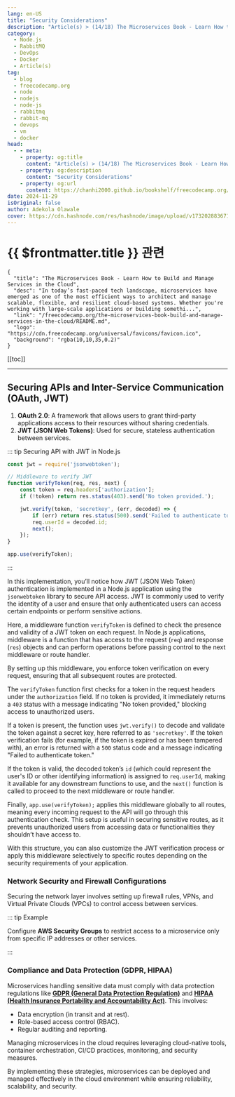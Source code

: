 ```yaml
---
lang: en-US
title: "Security Considerations"
description: "Article(s) > (14/18) The Microservices Book - Learn How to Build and Manage Services in the Cloud" 
category:
  - Node.js
  - RabbitMQ
  - DevOps
  - Docker
  - Article(s)
tag:
  - blog
  - freecodecamp.org
  - node
  - nodejs
  - node-js
  - rabbitmq
  - rabbit-mq
  - devops
  - vm
  - docker
head:
  - - meta:
    - property: og:title
      content: "Article(s) > (14/18) The Microservices Book - Learn How to Build and Manage Services in the Cloud"
    - property: og:description
      content: "Security Considerations"
    - property: og:url
      content: https://chanhi2000.github.io/bookshelf/freecodecamp.org/the-microservices-book-build-and-manage-services-in-the-cloud/security-considerations.html
date: 2024-11-29
isOriginal: false
author: Adekola Olawale
cover: https://cdn.hashnode.com/res/hashnode/image/upload/v1732028836710/aedce669-1e41-4bb1-8619-6994ed741b5c.png
---
```


# {{ $frontmatter.title }} 관련

```component VPCard
{
  "title": "The Microservices Book - Learn How to Build and Manage Services in the Cloud",
  "desc": "In today’s fast-paced tech landscape, microservices have emerged as one of the most efficient ways to architect and manage scalable, flexible, and resilient cloud-based systems. Whether you're working with large-scale applications or building somethi...",
  "link": "/freecodecamp.org/the-microservices-book-build-and-manage-services-in-the-cloud/README.md",
  "logo": "https://cdn.freecodecamp.org/universal/favicons/favicon.ico",
  "background": "rgba(10,10,35,0.2)"
}
```

[[toc]]

---

<SiteInfo
  name="The Microservices Book - Learn How to Build and Manage Services in the Cloud"
  desc="In today’s fast-paced tech landscape, microservices have emerged as one of the most efficient ways to architect and manage scalable, flexible, and resilient cloud-based systems. Whether you're working with large-scale applications or building somethi..."
  url="https://freecodecamp.org/news/the-microservices-book-build-and-manage-services-in-the-cloud#heading-security-considerations"
  logo="https://cdn.freecodecamp.org/universal/favicons/favicon.ico"
  preview="https://cdn.hashnode.com/res/hashnode/image/upload/v1732028836710/aedce669-1e41-4bb1-8619-6994ed741b5c.png"/>

## Securing APIs and Inter-Service Communication (OAuth, JWT)

1. **OAuth 2.0**: A framework that allows users to grant third-party applications access to their resources without sharing credentials.
2. **JWT (JSON Web Tokens)**: Used for secure, stateless authentication between services.

::: tip Securing API with JWT in Node.js

```js
const jwt = require('jsonwebtoken');

// Middleware to verify JWT
function verifyToken(req, res, next) {
    const token = req.headers['authorization'];
    if (!token) return res.status(403).send('No token provided.');

    jwt.verify(token, 'secretkey', (err, decoded) => {
        if (err) return res.status(500).send('Failed to authenticate token.');
        req.userId = decoded.id;
        next();
    });
}

app.use(verifyToken);
```

:::

In this implementation, you’ll notice how JWT (JSON Web Token) authentication is implemented in a Node.js application using the `jsonwebtoken` library to secure API access. JWT is commonly used to verify the identity of a user and ensure that only authenticated users can access certain endpoints or perform sensitive actions.

Here, a middleware function `verifyToken` is defined to check the presence and validity of a JWT token on each request. In Node.js applications, middleware is a function that has access to the request (`req`) and response (`res`) objects and can perform operations before passing control to the next middleware or route handler.

By setting up this middleware, you enforce token verification on every request, ensuring that all subsequent routes are protected.

The `verifyToken` function first checks for a token in the request headers under the `authorization` field. If no token is provided, it immediately returns a `403` status with a message indicating "No token provided," blocking access to unauthorized users.

If a token is present, the function uses `jwt.verify()` to decode and validate the token against a secret key, here referred to as `'secretkey'`. If the token verification fails (for example, if the token is expired or has been tampered with), an error is returned with a `500` status code and a message indicating "Failed to authenticate token."

If the token is valid, the decoded token’s `id` (which could represent the user's ID or other identifying information) is assigned to `req.userId`, making it available for any downstream functions to use, and the `next()` function is called to proceed to the next middleware or route handler.

Finally, `app.use(verifyToken);` applies this middleware globally to all routes, meaning every incoming request to the API will go through this authentication check. This setup is useful in securing sensitive routes, as it prevents unauthorized users from accessing data or functionalities they shouldn’t have access to.

With this structure, you can also customize the JWT verification process or apply this middleware selectively to specific routes depending on the security requirements of your application.

### Network Security and Firewall Configurations

Securing the network layer involves setting up firewall rules, VPNs, and Virtual Private Clouds (VPCs) to control access between services.

::: tip Example

Configure **AWS Security Groups** to restrict access to a microservice only from specific IP addresses or other services.

:::

### Compliance and Data Protection (GDPR, HIPAA)

Microservices handling sensitive data must comply with data protection regulations like [<FontIcon icon="fas fa-globe"/>**GDPR (General Data Protection Regulation)**](https://gdpr-info.eu/) and [<FontIcon icon="fas fa-globe"/>**HIPAA (Health Insurance Portability and Accountability Act)**](https://hhs.gov/hipaa/index.html). This involves:

- Data encryption (in transit and at rest).
- Role-based access control (RBAC).
- Regular auditing and reporting.

Managing microservices in the cloud requires leveraging cloud-native tools, container orchestration, CI/CD practices, monitoring, and security measures.

By implementing these strategies, microservices can be deployed and managed effectively in the cloud environment while ensuring reliability, scalability, and security.
